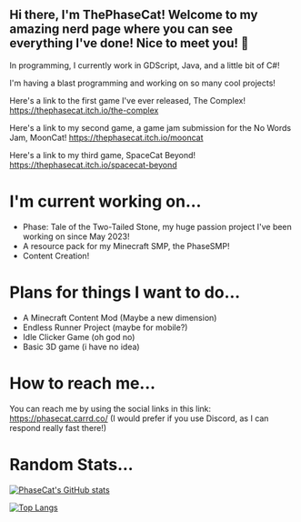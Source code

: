 ## Hi there, I'm ThePhaseCat! Welcome to my amazing nerd page where you can see everything I've done! Nice to meet you! 👋

In programming, I currently work in GDScript, Java, and a little bit of C#!

I'm having a blast programming and working on so many cool projects!

Here's a link to the first game I've ever released, The Complex!
https://thephasecat.itch.io/the-complex

Here's a link to my second game, a game jam submission for the No Words Jam, MoonCat! https://thephasecat.itch.io/mooncat 

Here's a link to my third game, SpaceCat Beyond! https://thephasecat.itch.io/spacecat-beyond

# I'm current working on...
- Phase: Tale of the Two-Tailed Stone, my huge passion project I've been working on since May 2023!
- A resource pack for my Minecraft SMP, the PhaseSMP!
- Content Creation!

# Plans for things I want to do...
- A Minecraft Content Mod (Maybe a new dimension)
- Endless Runner Project (maybe for mobile?)
- Idle Clicker Game (oh god no)
- Basic 3D game (i have no idea)

# How to reach me...
You can reach me by using the social links in this link: https://phasecat.carrd.co/
(I would prefer if you use Discord, as I can respond really fast there!)

# Random Stats...

[![PhaseCat's GitHub stats](https://github-readme-stats.vercel.app/api?username=thephasecat&show_icons=true&theme=tokyonight)](https://github.com/anuraghazra/github-readme-stats)

[![Top Langs](https://github-readme-stats.vercel.app/api/top-langs/?username=thephasecat&layout=compact&theme=tokyonight)](https://github.com/anuraghazra/github-readme-stats)

